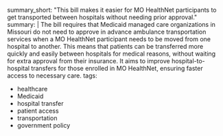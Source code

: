 summary_short: "This bill makes it easier for MO HealthNet participants to get transported between hospitals without needing prior approval."
summary: |
  The bill requires that Medicaid managed care organizations in Missouri do not need to approve in advance ambulance transportation services when a MO HealthNet participant needs to be moved from one hospital to another. This means that patients can be transferred more quickly and easily between hospitals for medical reasons, without waiting for extra approval from their insurance. It aims to improve hospital-to-hospital transfers for those enrolled in MO HealthNet, ensuring faster access to necessary care.
tags:
  - healthcare
  - Medicaid
  - hospital transfer
  - patient access
  - transportation
  - government policy
